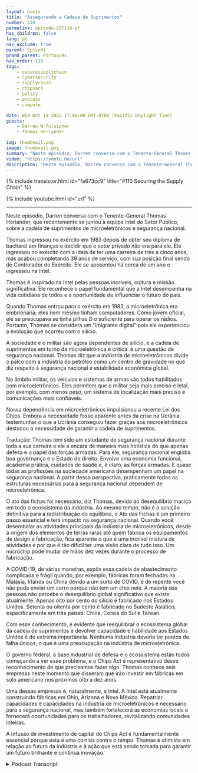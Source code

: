 ```yaml
---
layout: posts
title: "Assegurando a Cadeia de Suprimentos"
number: 110
permalink: episode-EDT110-pt
has_children: false
lang: pt
nav_exclude: true
parent: Episodi
grand_parent: Português
nav_order: 110
tags:
    - securesupplychain
    - cybersecurity
    - supplychain
    - chipsact
    - policy
    - process
    - compute

date: Wed Oct 19 2022 17:00:00 GMT-0700 (Pacific Daylight Time)
guests:
    - Darren W Pulsipher
    - Thomas Horlander

img: thumbnail.png
image: thumbnail.png
summary: "Neste episódio, Darren conversa com o Tenente-General Thomas Horlander, que recentemente juntou-se à equipe do setor público da Intel, sobre a cadeia de suprimentos de microeletrônicos e segurança nacional."
video: "https://youtu.be/url"
description: "Neste episódio, Darren conversa com o Tenente-General Thomas Horlander, que recentemente juntou-se à equipe do setor público da Intel, sobre a cadeia de suprimentos de microeletrônicos e segurança nacional."
---
```


<div>
{% include transistor.html id="fa673cc9" title="#110 Securing the Supply Chain" %}

{% include youtube.html id="url" %}
</div>

---

Neste episódio, Darren conversa com o Tenente-General Thomas Horlander, que recentemente se juntou à equipe Intel do Setor Público, sobre a cadeia de suprimentos de microeletrônicos e segurança nacional.

Thomas ingressou no exército em 1983 depois de obter seu diploma de bacharel em finanças e decidir que o setor privado não era para ele. Ele ingressou no exército com a ideia de ter uma carreira de três a cinco anos, mas acabou completando 39 anos de serviço, com sua posição final sendo de Controlador do Exército. Ele se aposentou há cerca de um ano e ingressou na Intel.

Thomas é inspirado na Intel pelas pessoas incríveis, cultura e missão significativa. Ele reconhece o papel fundamental que a Intel desempenha na vida cotidiana de todos e a oportunidade de influenciar o futuro do país.

Quando Thomas entrou para o exército em 1983, a microeletrônica era embrionária; eles nem mesmo tinham computadores. Como jovem oficial, ele se preocupava se tinha pilhas D o suficiente para operar os rádios. Portanto, Thomas se considera um "imigrante digital" pois ele experienciou a evolução que ocorreu com o silício.

A sociedade e o militar são agora dependentes de silício, e a cadeia de suprimentos em torno da microeletrônica é crítica: é uma questão de segurança nacional. Thomas diz que a indústria de microeletrônicos divide o palco com a indústria do petróleo como um centro de gravidade no que diz respeito à segurança nacional e estabilidade econômica global.

No âmbito militar, os veículos e sistemas de armas são todos habilitados com microeletrônicos. Eles permitem que o militar seja mais preciso e letal, por exemplo, com menos peso, um sistema de localização mais preciso e comunicações mais confiáveis.

Nossa dependência em microeletrônicos impulsionou a recente Lei dos Chips. Embora a necessidade fosse aparente antes da crise na Ucrânia, testemunhar o que a Ucrânia conseguiu fazer graças aos microeletrônicos destacou a necessidade de garantir a cadeia de suprimentos.

Tradução: Thomas tem sido um estudante de segurança nacional durante toda a sua carreira e ele a encara de maneira mais holística do que apenas defesa e o papel das forças armadas. Para ele, segurança nacional engloba boa governança e o Estado de direito. Envolve uma economia funcional, academia prática, cuidados de saúde e, é claro, as forças armadas. E quase todas as profissões na sociedade americana desempenham um papel na segurança nacional. A partir dessa perspectiva, praticamente todas as estruturas necessárias para a segurança nacional dependem de microeletrônica.

O ato das fichas foi necessário, diz Thomas, devido ao desequilíbrio maciço em todo o ecossistema da indústria. Ao mesmo tempo, não é a solução definitiva para a redistribuição do equilíbrio, o Ato das Fichas é um primeiro passo essencial e terá impacto na segurança nacional. Quando você desembalar as atividades principais da indústria de microeletrônicos, desde a origem dos elementos de terras raras até quem fabrica os equipamentos de design e fabricação, fica aparente o que é uma incrível mistura de atividades e por que é tão difícil ter uma visão clara de tudo isso. Um microchip pode mudar de mãos dez vezes durante o processo de fabricação.

A COVID-19, de várias maneiras, expôs essa cadeia de abastecimento complicada e frágil quando, por exemplo, fábricas foram fechadas na Malásia, Irlanda ou China devido a um surto de COVID, e de repente você não pode enviar um carro porque não tem um chip nele. A maioria das pessoas não percebe o desequilíbrio global significativo que existe atualmente. Apenas oito por cento do silício é fabricado nos Estados Unidos. Setenta ou oitenta por cento é fabricado no Sudeste Asiático, especificamente em três países: China, Coreia do Sul e Taiwan.

Com esse conhecimento, é evidente que reequilibrar o ecossistema global da cadeia de suprimentos e devolver capacidade e habilidade aos Estados Unidos é de extrema importância. Nenhuma indústria deveria ter pontos de falha únicos, o que é uma preocupação na indústria de microeletrônica.

O governo federal, a base industrial de defesa e o ecossistema estão todos começando a ver esse problema, e o Chips Act é representativo desse reconhecimento de que precisamos fazer algo. Thomas conhece seis empresas neste momento que disseram que irão investir em fábricas em solo americano nos próximos oito a dez anos.

Uma dessas empresas é, naturalmente, a Intel. A Intel está atualmente construindo fábricas em Ohio, Arizona e Novo México. Repatriar capacidades e capacidades na indústria de microeletrônicos é necessário para a segurança nacional, mas também fortalecerá as economias locais e fornecerá oportunidades para os trabalhadores, revitalizando comunidades inteiras.

A infusão de investimento de capital do Chips Act é fundamentalmente essencial porque esta é uma corrida contra o tempo. Thomas é otimista em relação ao futuro da indústria e à ação que está sendo tomada para garantir um futuro brilhante e contínua inovação.



<details>
<summary> Podcast Transcript </summary>

<p></p>

</details>
